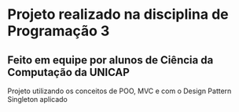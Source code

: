 # Projeto realizado na disciplina de Programação 3
## Feito em equipe por alunos de Ciência da Computação da UNICAP
Projeto utilizando os conceitos de POO, MVC e com o Design Pattern Singleton aplicado
